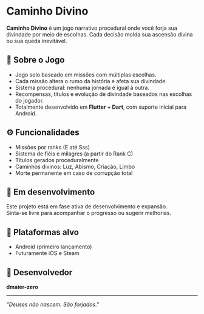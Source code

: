 # Caminho Divino

**Caminho Divino** é um jogo narrativo procedural onde você forja sua divindade por meio de escolhas. Cada decisão molda sua ascensão divina ou sua queda inevitável.

## 📜 Sobre o Jogo

- Jogo solo baseado em missões com múltiplas escolhas.
- Cada missão altera o rumo da história e afeta sua divindade.
- Sistema procedural: nenhuma jornada é igual à outra.
- Recompensas, títulos e evolução de divindade baseados nas escolhas do jogador.
- Totalmente desenvolvido em **Flutter + Dart**, com suporte inicial para Android.

## ⚙️ Funcionalidades

- Missões por ranks (E até Sss)
- Sistema de fiéis e milagres (a partir do Rank C)
- Títulos gerados proceduralmente
- Caminhos divinos: Luz, Abismo, Criação, Limbo
- Morte permanente em caso de corrupção total

## 🧪 Em desenvolvimento

Este projeto está em fase ativa de desenvolvimento e expansão.  
Sinta-se livre para acompanhar o progresso ou sugerir melhorias.

## 📱 Plataformas alvo

- Android (primeiro lançamento)
- Futuramente iOS e Steam

## 👤 Desenvolvedor

**dmaier-zero**

---

*“Deuses não nascem. São forjados.”*
